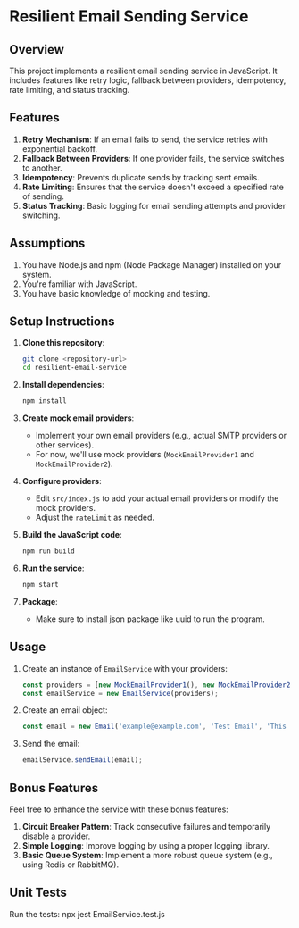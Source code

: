# Resilient Email Sending Service

## Overview

This project implements a resilient email sending service in JavaScript. It includes features like retry logic, fallback between providers, idempotency, rate limiting, and status tracking.

## Features

1. **Retry Mechanism**: If an email fails to send, the service retries with exponential backoff.
2. **Fallback Between Providers**: If one provider fails, the service switches to another.
3. **Idempotency**: Prevents duplicate sends by tracking sent emails.
4. **Rate Limiting**: Ensures that the service doesn't exceed a specified rate of sending.
5. **Status Tracking**: Basic logging for email sending attempts and provider switching.

## Assumptions

1. You have Node.js and npm (Node Package Manager) installed on your system.
2. You're familiar with JavaScript.
3. You have basic knowledge of mocking and testing.

## Setup Instructions

1. **Clone this repository**:

   ```bash
   git clone <repository-url>
   cd resilient-email-service
   ```

2. **Install dependencies**:

   ```bash
   npm install
   ```

3. **Create mock email providers**:
   - Implement your own email providers (e.g., actual SMTP providers or other services).
   - For now, we'll use mock providers (`MockEmailProvider1` and `MockEmailProvider2`).

4. **Configure providers**:
   - Edit `src/index.js` to add your actual email providers or modify the mock providers.
   - Adjust the `rateLimit` as needed.

5. **Build the JavaScript code**:

   ```bash
   npm run build
   ```

6. **Run the service**:

   ```bash
   npm start
   ```

7. **Package**:
   - Make sure to install json package like uuid to run the program.

## Usage

1. Create an instance of `EmailService` with your providers:

   ```javascript
   const providers = [new MockEmailProvider1(), new MockEmailProvider2()];
   const emailService = new EmailService(providers);
   ```

2. Create an email object:

   ```javascript
   const email = new Email('example@example.com', 'Test Email', 'This is a test email.');
   ```

3. Send the email:

   ```javascript
   emailService.sendEmail(email);
   ```

## Bonus Features

Feel free to enhance the service with these bonus features:

1. **Circuit Breaker Pattern**: Track consecutive failures and temporarily disable a provider.
2. **Simple Logging**: Improve logging by using a proper logging library.
3. **Basic Queue System**: Implement a more robust queue system (e.g., using Redis or RabbitMQ).

## Unit Tests
Run the tests:
npx jest EmailService.test.js

